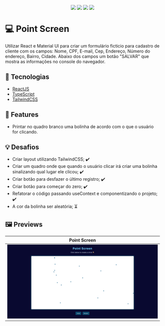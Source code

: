 <p align="center">
  <img src="https://img.shields.io/badge/React-20232A?style=for-the-badge&logo=react&logoColor=61DAFB" />
  <img src="https://img.shields.io/badge/typescript-%23007ACC.svg?style=for-the-badge&logo=typescript&logoColor=white" />
  <img src="https://img.shields.io/badge/tailwindcss-%2338B2AC.svg?style=for-the-badge&logo=tailwind-css&logoColor=white" />
  <img src="https://img.shields.io/badge/vite-%23646CFF.svg?style=for-the-badge&logo=vite&logoColor=white" />

</p>

# 💻 Point Screen

Utilizar React e Material UI para criar um formulário ficticio para cadastro de cliente com os campos: Nome, CPF, E-mail, Cep, Endereço, Número do endereço, Bairro, Cidade. Abaixo dos campos um botão "SALVAR" que mostra as informações no console do navegador.

## 🚀 Tecnologias

- [ReactJS](https://reactjs.org/)
- [TypeScript](https://www.typescriptlang.org/)
- [TailwindCSS](https://tailwindcss.com/)

## 📑 Features

- Printar no quadro branco uma bolinha de acordo com o que o usuário for clicando.

## 💡 Desafios

- Criar layout utilizando TailwindCSS; ✔️
- Criar um quadro onde que quando o usuário clicar irá criar uma bolinha sinalizando qual lugar ele clicou; ✔️
- Criar botão para desfazer o último registro; ✔️
- Criar botão para começar do zero; ✔️
- Refatorar o código passando useContext e componentizando o projeto; ✔️
- A cor da bolinha ser aleatória; ⏳

## 🖼️ Previews

| Point Screen                                   |
| ---------------------------------------------- |
| <img src="./src/assets/PointScreenHome.PNG" /> |
